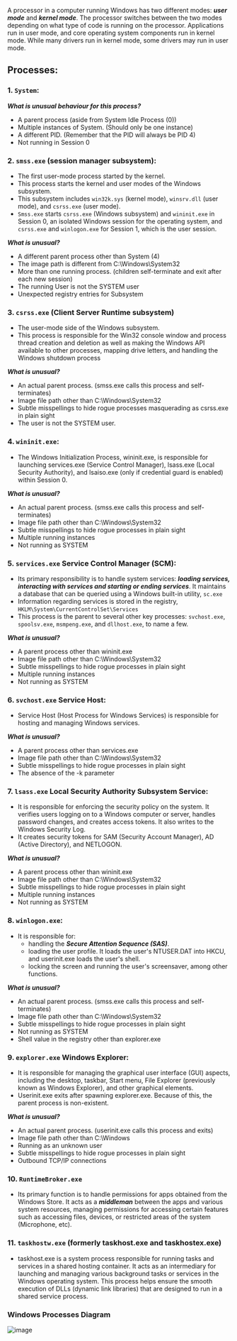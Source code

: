 A processor in a computer running Windows has two different modes: ***user mode*** and ***kernel mode***. The processor switches between the two modes depending on what type of code is running on the processor.
 Applications run in user mode, and core operating system components run in kernel mode. While many drivers run in kernel mode, some drivers may run in user mode.

## Processes:
### 1. `System`:
***What is unusual behaviour for this process?***
- A parent process (aside from System Idle Process (0))
- Multiple instances of System. (Should only be one instance) 
- A different PID. (Remember that the PID will always be PID 4)
- Not running in Session 0
  
### 2. `smss.exe` (session manager subsystem):
- The first user-mode process started by the kernel.
- This process starts the kernel and user modes of the Windows subsystem.
- This subsystem includes `win32k.sys` (kernel mode), `winsrv.dll` (user mode), and `csrss.exe` (user mode).
- `Smss.exe` starts `csrss.exe` (Windows subsystem) and `wininit.exe` in Session 0, an isolated Windows session for the operating system, and `csrss.exe` and `winlogon.exe` for Session 1, which is the user session.
  
***What is unusual?***
- A different parent process other than System (4)
- The image path is different from C:\Windows\System32
- More than one running process. (children self-terminate and exit after each new session)
- The running User is not the SYSTEM user
- Unexpected registry entries for Subsystem

### 3. `csrss.exe` (Client Server Runtime subsystem)
- The user-mode side of the Windows subsystem.
- This process is responsible for the Win32 console window and process thread creation and deletion as well as making the Windows API available to other processes, mapping drive letters, and handling the Windows shutdown process

***What is unusual?***
- An actual parent process. (smss.exe calls this process and self-terminates)
- Image file path other than C:\Windows\System32
- Subtle misspellings to hide rogue processes masquerading as csrss.exe in plain sight
- The user is not the SYSTEM user.

### 4. `wininit.exe`:
- The Windows Initialization Process, wininit.exe, is responsible for launching services.exe (Service Control Manager), lsass.exe (Local Security Authority), and lsaiso.exe (only if credential guard is enabled) within Session 0.

***What is unusual?***
- An actual parent process. (smss.exe calls this process and self-terminates)
- Image file path other than C:\Windows\System32
- Subtle misspellings to hide rogue processes in plain sight
- Multiple running instances
- Not running as SYSTEM

### 5. `services.exe` Service Control Manager (SCM):
- Its primary responsibility is to handle system services: ***loading services, interacting with services and starting or ending services***. It maintains a database that can be queried using a Windows built-in utility, `sc.exe`
- Information regarding services is stored in the registry, ```HKLM\System\CurrentControlSet\Services```
- This process is the parent to several other key processes: `svchost.exe`, `spoolsv.exe`, `msmpeng.exe`, and `dllhost.exe`, to name a few.

***What is unusual?***
- A parent process other than wininit.exe
- Image file path other than C:\Windows\System32
- Subtle misspellings to hide rogue processes in plain sight
- Multiple running instances
- Not running as SYSTEM

### 6. `svchost.exe` Service Host:
-  Service Host (Host Process for Windows Services) is responsible for hosting and managing Windows services.

***What is unusual?***
- A parent process other than services.exe
- Image file path other than C:\Windows\System32
- Subtle misspellings to hide rogue processes in plain sight
- The absence of the -k parameter

### 7. `lsass.exe` Local Security Authority Subsystem Service:
- It is responsible for enforcing the security policy on the system. It verifies users logging on to a Windows computer or server, handles password changes, and creates access tokens. It also writes to the Windows Security Log.
- It creates security tokens for SAM (Security Account Manager), AD (Active Directory), and NETLOGON.

***What is unusual?***
- A parent process other than wininit.exe
- Image file path other than C:\Windows\System32
- Subtle misspellings to hide rogue processes in plain sight
- Multiple running instances
- Not running as SYSTEM

### 8. `winlogon.exe`:
- It is responsible for:
  - handling the ***Secure Attention Sequence (SAS)***.
  - loading the user profile. It loads the user's NTUSER.DAT into HKCU, and userinit.exe loads the user's shell.
  - locking the screen and running the user's screensaver, among other functions.

***What is unusual?***
- An actual parent process. (smss.exe calls this process and self-terminates)
- Image file path other than C:\Windows\System32
- Subtle misspellings to hide rogue processes in plain sight
- Not running as SYSTEM
- Shell value in the registry other than explorer.exe

### 9. `explorer.exe` Windows Explorer:
- It is responsible for managing the graphical user interface (GUI) aspects, including the desktop, taskbar, Start menu, File Explorer (previously known as Windows Explorer), and other graphical elements.
- Userinit.exe exits after spawning explorer.exe. Because of this, the parent process is non-existent.
  
***What is unusual?***
- An actual parent process. (userinit.exe calls this process and exits)
- Image file path other than C:\Windows
- Running as an unknown user
- Subtle misspellings to hide rogue processes in plain sight
- Outbound TCP/IP connections

### 10. `RuntimeBroker.exe`
- Its primary function is to handle permissions for apps obtained from the Windows Store. It acts as a ***middleman*** between the apps and various system resources, managing permissions for accessing certain features such as accessing files, devices, or restricted areas of the system (Microphone, etc).

### 11. `taskhostw.exe`  (formerly taskhost.exe and taskhostex.exe)
- taskhost.exe is a system process responsible for running tasks and services in a shared hosting container. It acts as an intermediary for launching and managing various background tasks or services in the Windows operating system. This process helps ensure the smooth execution of DLLs (dynamic link libraries) that are designed to run in a shared service process.

### Windows Processes Diagram
![image](https://github.com/Darwish-md/TryHackMe/assets/72353586/32d17f70-f5e7-48c5-81cc-cda2b300ef4f)
